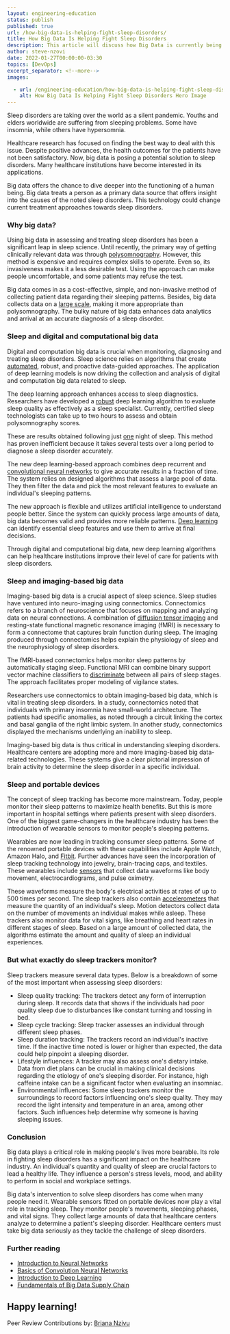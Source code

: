 ```yaml
---
layout: engineering-education
status: publish
published: true
url: /how-big-data-is-helping-fight-sleep-disorders/
title: How Big Data Is Helping Fight Sleep Disorders
description: This article will discuss how Big Data is currently being used to help fight sleeping disorders.  
author: steve-nzovi
date: 2022-01-27T00:00:00-03:30
topics: [DevOps]
excerpt_separator: <!--more-->
images:

  - url: /engineering-education/how-big-data-is-helping-fight-sleep-disorders/hero.jpg
    alt: How Big Data Is Helping Fight Sleep Disorders Hero Image
---
```

Sleep disorders are taking over the world as a silent pandemic. Youths and elders worldwide are suffering from sleeping problems. Some have insomnia, while others have hypersomnia. 
<!--more-->
Healthcare research has focused on finding the best way to deal with this issue. Despite positive advances, the health outcomes for the patients have not been satisfactory.
Now, big data is posing a potential solution to sleep disorders. Many healthcare institutions have become interested in its applications. 

Big data offers the chance to dive deeper into the functioning of a human being. Big data treats a person as a primary data source that offers insight into the causes of the noted sleep disorders. This technology could change current treatment approaches towards sleep disorders.

### Why big data?
Using big data in assessing and treating sleep disorders has been a significant leap in sleep science. Until recently, the primary way of getting clinically relevant data was through [polysomnography](https://www.mayoclinic.org/tests-procedures/polysomnography/about/pac-20394877#). However, this method is expensive and requires complex skills to operate. Even so, its invasiveness makes it a less desirable test. Using the approach can make people uncomfortable, and some patients may refuse the test.

Big data comes in as a cost-effective, simple, and non-invasive method of collecting patient data regarding their sleeping patterns. Besides, big data collects data on a [large scale](https://www.passionateinmarketing.com/big-data-in-sleep-science-a-boon-to-fight-sleep-disorders/), making it more appropriate than polysomnography. The bulky nature of big data enhances data analytics and arrival at an accurate diagnosis of a sleep disorder.

### Sleep and digital and computational big data
Digital and computation big data is crucial when monitoring, diagnosing and treating sleep disorders. Sleep science relies on algorithms that create [automated](https://www.aartisathyanarayana.org/computational-sleep-science), robust, and proactive data-guided approaches. The application of deep learning models is now driving the collection and analysis of digital and computation big data related to sleep.

The deep learning approach enhances access to sleep diagnostics. Researchers have developed a [robust](https://cse.gatech.edu/news/616715/new-deep-learning-approach-improves-access-sleep-diagnostic-testing) deep learning algorithm to evaluate sleep quality as effectively as a sleep specialist. Currently, certified sleep technologists can take up to two hours to assess and obtain polysomnography scores.

These are results obtained following just [one](https://cse.gatech.edu/news/616715/new-deep-learning-approach-improves-access-sleep-diagnostic-testing) night of sleep. This method has proven inefficient because it takes several tests over a long period to diagnose a sleep disorder accurately.

The new deep learning-based approach combines deep recurrent and [convolutional neural networks](/engineering-education/introduction-to-neural-networks/) to give accurate results in a fraction of time. The system relies on designed algorithms that assess a large pool of data. They then filter the data and pick the most relevant features to evaluate an individual's sleeping patterns.

The new approach is flexible and utilizes artificial intelligence to understand people better. Since the system can quickly process large amounts of data, big data becomes valid and provides more reliable patterns. [Deep learning](/engineering-education/introduction-to-deep-learning/) can identify essential sleep features and use them to arrive at final decisions. 

Through digital and computational big data, new deep learning algorithms can help healthcare institutions improve their level of care for patients with sleep disorders.

### Sleep and imaging-based big data
Imaging-based big data is a crucial aspect of sleep science. Sleep studies have ventured into neuro-imaging using connectomics. Connectomics refers to a branch of neuroscience that focuses on mapping and analyzing data on neural connections. A combination of [diffusion tensor imaging](https://www.ncbi.nlm.nih.gov/pmc/articles/PMC6351921/) and resting-state functional magnetic resonance imaging (fMRI) is necessary to form a connectome that captures brain function during sleep. The imaging produced through connectomics helps explain the physiology of sleep and the neurophysiology of sleep disorders.

The fMRI-based connectomics helps monitor sleep patterns by automatically staging sleep. Functional MRI can combine binary support vector machine classifiers to [discriminate](https://www.ncbi.nlm.nih.gov/pmc/articles/PMC6351921/) between all pairs of sleep stages. The approach facilitates proper modeling of vigilance states.

Researchers use connectomics to obtain imaging-based big data, which is vital in treating sleep disorders. In a study, connectomics noted that individuals with primary insomnia have small-world architecture. The patients had specific anomalies, as noted through a circuit linking the cortex and basal ganglia of the right limbic system. In another study, connectomics displayed the mechanisms underlying an inability to sleep.

Imaging-based big data is thus critical in understanding sleeping disorders. Healthcare centers are adopting more and more imaging-based big data-related technologies. These systems give a clear pictorial impression of brain activity to determine the sleep disorder in a specific individual.

### Sleep and portable devices
The concept of sleep tracking has become more mainstream. Today, people monitor their sleep patterns to maximize health benefits. But this is more important in hospital settings where patients present with sleep disorders. One of the biggest game-changers in the healthcare industry has been the introduction of wearable sensors to monitor people's sleeping patterns.

Wearables are now leading in tracking consumer sleep patterns. Some of the renowned portable devices with these capabilities include Apple Watch, Amazon Halo, and [Fitbit](https://www.fitbit.com/). Further advances have seen the incorporation of sleep tracking technology into jewelry, brain-tracing caps, and textiles. These wearables include [sensors](https://www.forbes.com/sites/forbestechcouncil/2021/10/06/wearables-nearables-and-airables-oh-my-the-future-of-sleep-technology/) that collect data waveforms like body movement, electrocardiograms, and pulse oximetry. 

These waveforms measure the body's electrical activities at rates of up to 500 times per second. The sleep trackers also contain [accelerometers](https://www.betterup.com/blog/sleep-trackers) that measure the quantity of an individual's sleep. Motion detectors collect data on the number of movements an individual makes while asleep. These trackers also monitor data for vital signs, like breathing and heart rates in different stages of sleep. Based on a large amount of collected data, the algorithms estimate the amount and quality of sleep an individual experiences.

### But what exactly do sleep trackers monitor?
Sleep trackers measure several data types. Below is a breakdown of some of the most important when assessing sleep disorders:
- Sleep quality tracking: The trackers detect any form of interruption during sleep. It records data that shows if the individuals had poor quality sleep due to disturbances like constant turning and tossing in bed.
- Sleep cycle tracking: Sleep tracker assesses an individual through different sleep phases.
- Sleep duration tracking: The trackers record an individual's inactive time. If the inactive time noted is lower or higher than expected, the data could help pinpoint a sleeping disorder.
- Lifestyle influences: A tracker may also assess one's dietary intake. Data from diet plans can be crucial in making clinical decisions regarding the etiology of one's sleeping disorder. For instance, high caffeine intake can be a significant factor when evaluating an insomniac.
- Environmental influences: Some sleep trackers monitor the surroundings to record factors influencing one's sleep quality. They may record the light intensity and temperature in an area, among other factors. Such influences help determine why someone is having sleeping issues.

### Conclusion
Big data plays a critical role in making people's lives more bearable. Its role in fighting sleep disorders has a significant impact on the healthcare industry. An individual's quantity and quality of sleep are crucial factors to lead a healthy life. They influence a person's stress levels, mood, and ability to perform in social and workplace settings.

Big data's intervention to solve sleep disorders has come when many people need it. Wearable sensors fitted on portable devices now play a vital role in tracking sleep. They monitor people's movements, sleeping phases, and vital signs. They collect large amounts of data that healthcare centers analyze to determine a patient's sleeping disorder. Healthcare centers must take big data seriously as they tackle the challenge of sleep disorders.

### Further reading
- [Introduction to Neural Networks](/engineering-education/introduction-to-neural-networks/)
- [Basics of Convolution Neural Networks](/engineering-education/basics-of-convolution-neural-networks/)
- [Introduction to Deep Learning](/engineering-education/introduction-to-deep-learning/)
- [Fundamentals of Big Data Supply Chain](/engineering-education/fundamentals-of-big-data-supply-chain/)

Happy learning!
---
Peer Review Contributions by: [Briana Nzivu](/engineering-education/authors/briana-nzivu/)

